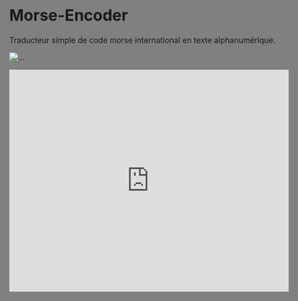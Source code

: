 # Morse-Encoder
Traducteur simple de code morse international en texte alphanumérique.

![...](https://img.shields.io/badge/python-3-blue.svg)


<iframe height="400px" width="100%" src="https://repl.it/@elig_45/Morse-Encoder?lite=true" scrolling="no" frameborder="no" allowtransparency="true" allowfullscreen="true" sandbox="allow-forms allow-pointer-lock allow-popups allow-same-origin allow-scripts allow-modals"></iframe>

<style>
  html, body{
  background-color: grey;
  }
</style>
